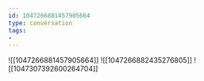 ```yaml
---
id: 1047266881457905664
type: conversation
tags:
- 
---
```

![[1047266881457905664]]
![[1047266882435276805]]
![[1047307392600264704]]

